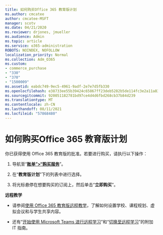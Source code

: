 ```yaml
---
title: 如何购买Office 365 教育版计划
ms.author: cmcatee
author: cmcatee-MSFT
manager: scotv
ms.date: 04/21/2020
ms.reviewer: drjones, jmueller
ms.audience: Admin
ms.topic: article
ms.service: o365-administration
ROBOTS: NOINDEX, NOFOLLOW
localization_priority: Normal
ms.collection: Adm_O365
ms.custom:
- commerce_purchase
- "330"
- "370"
- "1500009"
ms.assetid: eabdc749-9ec5-4961-9adf-2e7e7d5fb330
ms.openlocfilehash: e38733ee55b39424c65867ff23deb5282b5de114fc3e2a11a830be2dfba09eeb
ms.sourcegitcommit: 920051182781bd97ce4d4d6fbd268cb37b84d239
ms.translationtype: MT
ms.contentlocale: zh-CN
ms.lasthandoff: 08/11/2021
ms.locfileid: "57868480"
---
```

# <a name="how-to-purchase-office-365-education-plans"></a>如何购买Office 365 教育版计划

你已获得使用 Office 365 教育版的批准。若要进行购买，请执行以下操作：

1. 导航至“**[账单”>“购买服务](https://portal.office.com/AdminPortal/Home#/catalog)**”。

2. 在“**教育版计划**”下的列表中进行选择。

3. 将光标悬停在想要购买的订阅上，然后单击“**立即购买**”。

**远程教学**

- 请参阅[使用 Office 365 教育版远程教学](https://support.office.com/article/remote-teaching-and-learning-in-office-365-education-f651ccae-7b65-478b-8366-51bb884025c4)，了解如何设置学校、课程规划、虚拟会议和与学生共享内容。

- 还有“[开始使用 Microsoft Teams 进行远程学习](https://docs.microsoft.com/MicrosoftTeams/remote-learning-edu)”和“[切换至远程学习](https://www.microsoft.com/education/remote-learning)”的附加 IT 指南。
